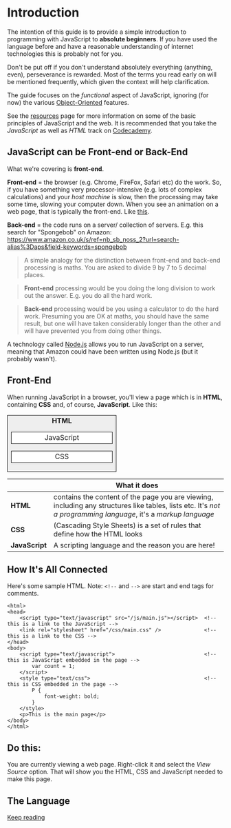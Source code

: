 # Introduction

The intention of this guide is to provide a simple introduction to programming with JavaScript to **absolute beginners**. If you have used the language before and have a reasonable understanding of internet technologies this is probably not for you.

Don't be put off if you don't understand absolutely everything (anything, even), perseverance is rewarded. Most of the terms you read early on will be mentioned frequently, which given the context will help clarification.

The guide focuses on the *functional* aspect of JavaScript, ignoring (for now) the various [Object-Oriented](https://en.wikipedia.org/wiki/Object-oriented_programming) features.

See the [resources](/guide/javascript-resources.md) page for more information on some of the basic principles of JavaScript and the web. It is recommended that you take the *JavaScript* as well as *HTML* track on [Codecademy](https://www.codecademy.com).

## JavaScript can be Front-end or Back-End

What we're covering is **front-end**.

**Front-end** = the browser (e.g. Chrome, FireFox, Safari etc) do the work. So, if you have something very processor-intensive (e.g. lots of complex calculations) and your *host machine* is slow, then the processing may take some time, slowing your computer down.
When you see an animation on a web page, that is typically the front-end. Like [this](http://anime-js.com/).

**Back-end** = the code runs on a server/ collection of servers. 
E.g. this search for "Spongebob" on Amazon: https://www.amazon.co.uk/s/ref=nb_sb_noss_2?url=search-alias%3Daps&field-keywords=spongebob

> A simple analogy for the distinction between front-end and back-end processing is maths. You are asked to divide 9 by 7 to 5 decimal places.

> **Front-end** processing would be you doing the long division to work out the answer. E.g. you do all the hard work.

> **Back-end** processing would be you using a calculator to do the hard work. Presuming you are OK at maths, you should have the same result, but one will have taken considerably longer than the other and will have prevented you from doing other things.

A technology called [Node.js](https://nodejs.org/) allows you to run JavaScript on a server, meaning that Amazon could have been written using Node.js (but it probably wasn't).

## Front-End


When running JavaScript in a browser, you'll view a page which is in **HTML**, containing **CSS** and, of course, **JavaScript**. Like this:

<table>
<tr>
<td style="border:1px solid black;text-align:center;background-color:#EEE;">
<strong>HTML</strong>
    <table>
    <tr>
    <td style="border:1px solid black;width:25ex;text-align:center;background-color:white;">
    JavaScript
    </td></tr>
    </table>
    <table>
    <tr>
    <td style="border:1px solid black;width:25ex;text-align:center;background-color:white;">
    CSS
    </td></tr>
    </table>
</td></tr>
</table>


| |What it does|
|---|---|
|**HTML**|contains the content of the page you are viewing, including any structures like tables, lists etc. It's *not a programming language*, it's a *markup language*|
|**CSS**|(Cascading Style Sheets) is a set of rules that define how the HTML looks|
|**JavaScript**|A scripting language and the reason you are here!|

## How It's All Connected

Here's some sample HTML. Note: ```<!--``` and ```-->``` are start and end tags for comments.

    <html>
    <head>
        <script type="text/javascript" src="/js/main.js"></script>  <!-- this is a link to the JavaScript -->
        <link rel="stylesheet" href="/css/main.css" />              <!-- this is a link to the CSS -->
    </head>
    <body>
        <script type="text/javascript">                             <!-- this is JavaScript embedded in the page -->
            var count = 1;
        </script>
        <style type="text/css">                                     <!-- this is CSS embedded in the page -->
            P {
                font-weight: bold;
            }
        </style>
        <p>This is the main page</p>
    </body>
    </html>

## Do this:

You are currently viewing a web page. Right-click it and select the *View Source* option. That will show you the HTML, CSS and JavaScript needed to make this page.

## The Language

[Keep reading](/guide/language-basics.md)